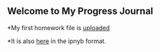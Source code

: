 ## Welcome to My Progress Journal

*My first homework file is [uploaded](https://github.com/BU-IE-582/fall-23-ecesubilgin/blob/main/filess/IE582-EcesuBilgin-HW1.html)

*It is also [here](filess/IE582-EcesuBilgin-HW1.ipynb) in the ipnyb format.

